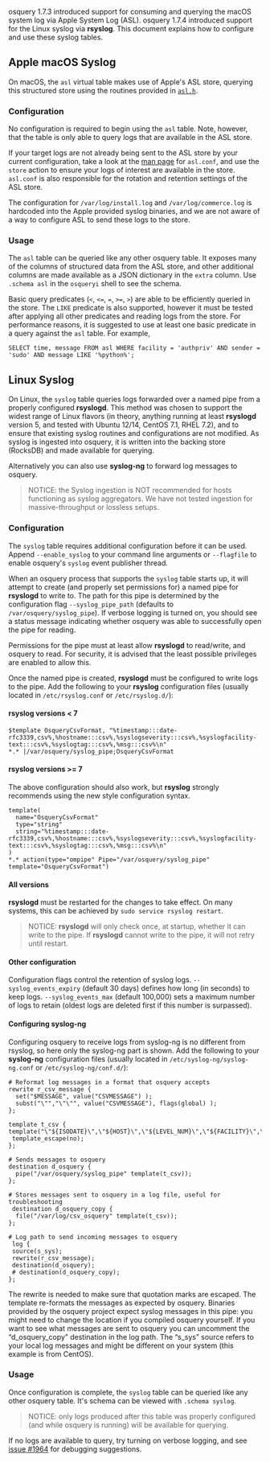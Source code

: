 osquery 1.7.3 introduced support for consuming and querying the macOS system log via Apple System Log (ASL). osquery 1.7.4 introduced support for the Linux syslog via **rsyslog**. This document explains how to configure and use these syslog tables.

## Apple macOS Syslog

On macOS, the `asl` virtual table makes use of Apple's ASL store, querying this structured store using the routines provided in [`asl.h`](https://developer.apple.com/library/mac/documentation/Darwin/Reference/ManPages/man3/asl.3.html).

### Configuration

No configuration is required to begin using the `asl` table. Note, however, that the table is only able to query logs that are available in the ASL store.

If your target logs are not already being sent to the ASL store by your current configuration, take a look at the [man page](https://developer.apple.com/library/mac/documentation/Darwin/Reference/ManPages/man5/asl.conf.5.html) for `asl.conf`, and use the `store` action to ensure your logs of interest are available in the store. `asl.conf` is also responsible for the rotation and retention settings of the ASL store.

The configuration for `/var/log/install.log` and `/var/log/commerce.log` is hardcoded into the Apple provided syslog binaries, and we are not aware of a way to configure ASL to send these logs to the store.

### Usage

The `asl` table can be queried like any other osquery table. It exposes many of the columns of structured data from the ASL store, and other additional columns are made available as a JSON dictionary in the `extra` column. Use `.schema asl` in the `osqueryi` shell to see the schema.

Basic query predicates (`<`, `<=`, `=`, `>=`, `>`) are able to be efficiently queried in the store. The `LIKE` predicate is also supported, however it must be tested after applying all other predicates and reading logs from the store. For performance reasons, it is suggested to use at least one basic predicate in a query against the `asl` table. For example,

```
SELECT time, message FROM asl WHERE facility = 'authpriv' AND sender = 'sudo' AND message LIKE '%python%';
```

## Linux Syslog

On Linux, the `syslog` table queries logs forwarded over a named pipe from a properly configured **rsyslogd**. This method was chosen to support the widest range of Linux flavors (in theory, anything running at least **rsyslogd** version 5, and tested with Ubuntu 12/14, CentOS 7.1, RHEL 7.2), and to ensure that existing syslog routines and configurations are not modified. As syslog is ingested into osquery, it is written into the backing store (RocksDB) and made available for querying.

Alternatively you can also use **syslog-ng** to forward log messages to osquery. 

> NOTICE: the Syslog ingestion is NOT recommended for hosts functioning as syslog aggregators. We have not tested ingestion for massive-throughput or lossless setups.

### Configuration

The `syslog` table requires additional configuration before it can be used. Append `--enable_syslog` to your command line arguments or `--flagfile` to enable osquery's `syslog` event publisher thread.

When an osquery process that supports the `syslog` table starts up, it will attempt to create (and properly set permissions for) a named pipe for **rsyslogd** to write to. The path for this pipe is determined by the configuration flag `--syslog_pipe_path` (defaults to `/var/osquery/syslog_pipe`). If verbose logging is turned on, you should see a status message indicating whether osquery was able to successfully open the pipe for reading.

Permissions for the pipe must at least allow **rsyslogd** to read/write, and osquery to read. For security, it is advised that the least possible privileges are enabled to allow this.

Once the named pipe is created, **rsyslogd** must be configured to write logs to the pipe. Add the following to your **rsyslog** configuration files (usually located in `/etc/rsyslog.conf` or `/etc/rsyslog.d/`):

#### rsyslog versions < 7

```
$template OsqueryCsvFormat, "%timestamp:::date-rfc3339,csv%,%hostname:::csv%,%syslogseverity:::csv%,%syslogfacility-text:::csv%,%syslogtag:::csv%,%msg:::csv%\n"
*.* |/var/osquery/syslog_pipe;OsqueryCsvFormat
```

#### rsyslog versions >= 7

The above configuration should also work, but **rsyslog** strongly recommends using the new style configuration syntax.

```
template(
  name="OsqueryCsvFormat"
  type="string"
  string="%timestamp:::date-rfc3339,csv%,%hostname:::csv%,%syslogseverity:::csv%,%syslogfacility-text:::csv%,%syslogtag:::csv%,%msg:::csv%\n"
)
*.* action(type="ompipe" Pipe="/var/osquery/syslog_pipe" template="OsqueryCsvFormat")
```

#### All versions

**rsyslogd** must be restarted for the changes to take effect. On many systems, this can be achieved by `sudo service rsyslog restart`.

> NOTICE: **rsyslogd** will only check once, at startup, whether it can write to the pipe. If **rsyslogd** cannot write to the pipe, it will not retry until restart.

#### Other configuration

Configuration flags control the retention of syslog logs. `--syslog_events_expiry` (default 30 days) defines how long (in seconds) to keep logs. `--syslog_events_max` (default 100,000) sets a maximum number of logs to retain (oldest logs are deleted first if this number is surpassed).

#### Configuring syslog-ng

Configuring osquery to receive logs from syslog-ng is no different from rsyslog, so here only the syslog-ng part is shown. Add the following to your **syslog-ng** configuration files (usually located in `/etc/syslog-ng/syslog-ng.conf` or `/etc/syslog-ng/conf.d/`):
```
# Reformat log messages in a format that osquery accepts
rewrite r_csv_message {
  set("$MESSAGE", value("CSVMESSAGE") );
  subst("\"","\"\"", value("CSVMESSAGE"), flags(global) );
};

template t_csv {
template("\"${ISODATE}\",\"${HOST}\",\"${LEVEL_NUM}\",\"${FACILITY}\",\"${PROGRAM}\",\"${CSVMESSAGE}\"\n");
 template_escape(no);
};

# Sends messages to osquery
destination d_osquery {
  pipe("/var/osquery/syslog_pipe" template(t_csv));
};

# Stores messages sent to osquery in a log file, useful for troubleshooting
 destination d_osquery_copy {
  file("/var/log/csv_osquery" template(t_csv));
};

# Log path to send incoming messages to osquery
 log {
 source(s_sys);
 rewrite(r_csv_message);
 destination(d_osquery);
 # destination(d_osquery_copy);
};
```

The rewrite is needed to make sure that quotation marks are escaped. The template re-formats the messages as expected by osquery. Binaries provided by the osquery project expect syslog messages in this pipe: you might need to change the location if you compiled osquery yourself. If you want to see what messages are sent to osquery you can uncomment the “d_osquery_copy” destination in the log path. The “s_sys” source refers to your local log messages and might be different on your system (this example is from CentOS).

### Usage

Once configuration is complete, the `syslog` table can be queried like any other osquery table. It's schema can be viewed with `.schema syslog`.

> NOTICE: only logs produced after this table was properly configured (and while osquery is running) will be available for querying.

If no logs are available to query, try turning on verbose logging, and see [issue #1964](https://github.com/osquery/osquery/issues/1964) for debugging suggestions.
